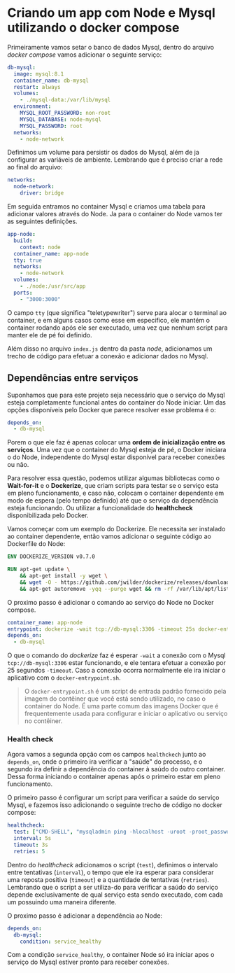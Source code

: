 # Criando um app com Node e Mysql utilizando o docker compose

Primeiramente vamos setar o banco de dados Mysql, dentro do arquivo *docker compose* vamos adicionar o seguinte serviço:

```yml
db-mysql: 
  image: mysql:8.1
  container_name: db-mysql
  restart: always
  volumes:
    - ./mysql-data:/var/lib/mysql
  environment:
    MYSQL_ROOT_PASSWORD: non-root
    MYSQL_DATABASE: node-mysql
    MYSQL_PASSWORD: root
  networks:
    - node-network
```

Definimos um volume para persistir os dados do Mysql, além de ja configurar as variáveis de ambiente. Lembrando que é preciso criar a rede ao final do arquivo:

```yml
networks:
  node-network:
    driver: bridge
```

Em seguida entramos no container Mysql e criamos uma tabela para adicionar valores através do Node. Ja para o container do Node vamos ter as seguintes definições.

```yml
app-node:
  build: 
    context: node
  container_name: app-node
  tty: true
  networks:
    - node-network
  volumes:
    - ./node:/usr/src/app
  ports:
    - "3000:3000"
```

O campo `tty` (que significa "teletypewriter") serve para alocar o terminal ao container, e em alguns casos como esse em especifico, ele mantém o container rodando após ele ser executado, uma vez que nenhum script para manter ele de pé foi definido.

Além disso no arquivo `index.js` dentro da pasta *node*, adicionamos um trecho de código para efetuar a conexão e adicionar dados no Mysql.

## Dependências entre serviços

Suponhamos que para este projeto seja necessário que o serviço do Mysql esteja completamente funcional antes do container do Node iniciar. Um das opções disponíveis pelo Docker que parece resolver esse problema é o:

```yml
depends_on:
  - db-mysql
```

Porem o que ele faz é apenas colocar uma **ordem de inicialização entre os serviços**. Uma vez que o container do Mysql esteja de pé, o Docker iniciara o do Node, independente do Mysql estar disponível para receber conexões ou não.

Para resolver essa questão, podemos utilizar algumas bibliotecas como o **Wait-for-it** e o **Dockerize**, que criam scripts para testar se o serviço esta em pleno funcionamento, e caso não, colocam o container dependente em modo de espera (pelo tempo definido) até que o serviço da dependência esteja funcionando. Ou utilizar a funcionalidade do **healthcheck** disponibilizada pelo Docker.

Vamos começar com um exemplo do Dockerize. Ele necessita ser instalado ao container dependente, então vamos adicionar o seguinte código ao Dockerfile do Node:

```dockerfile
ENV DOCKERIZE_VERSION v0.7.0

RUN apt-get update \
    && apt-get install -y wget \
    && wget -O - https://github.com/jwilder/dockerize/releases/download/$DOCKERIZE_VERSION/dockerize-linux-amd64-$DOCKERIZE_VERSION.tar.gz | tar xzf - -C /usr/local/bin \
    && apt-get autoremove -yqq --purge wget && rm -rf /var/lib/apt/lists/*
```

O proximo passo é adicionar o comando ao serviço do Node no Docker compose.

```yml
container_name: app-node
entrypoint: dockerize -wait tcp://db-mysql:3306 -timeout 25s docker-entrypoint.sh
depends_on:
  - db-mysql
```

O que o comando do *dockerize* faz é esperar `-wait` a conexão com o Mysql `tcp://db-mysql:3306` estar funcionando, e ele tentara efetuar a conexão por 25 segundos `-timeout`. Caso a conexão ocorra normalmente ele ira iniciar o aplicativo com o `docker-entrypoint.sh`.

> O `docker-entrypoint.sh` é um script de entrada padrão fornecido pela imagem do contêiner que você está sendo utilizado, no caso o container do Node. É uma parte comum das imagens Docker que é frequentemente usada para configurar e iniciar o aplicativo ou serviço no contêiner.

### Health check

Agora vamos a segunda opção com os campos `healthckech` junto ao `depends_on`, onde o primeiro ira verificar a "saúde" do processo, e o segundo ira definir a dependência do container à saúdo do outro container. Dessa forma iniciando o container apenas após o primeiro estar em pleno funcionamento.

O primeiro passo é configurar um script para verificar a saúde do serviço Mysql, e fazemos isso adicionando o seguinte trecho de código no docker compose:

```yml
healthcheck:
  test: ["CMD-SHELL", "mysqladmin ping -hlocalhost -uroot -proot_password"]
  interval: 5s
  timeout: 3s
  retries: 5
```

Dentro do *healthcheck* adicionamos o script (`test`), definimos o intervalo entre tentativas (`interval`), o tempo que ele ira esperar para considerar uma reposta positiva (`timeout`) e a quantidade de tentativas (`retries`). Lembrando que o script a ser utiliza-do para verificar a saúdo do serviço depende exclusivamente de qual serviço esta sendo executado, com cada um possuindo uma maneira diferente.

O proximo passo é adicionar a dependência ao Node:

```yml
depends_on:
  db-mysql:
    condition: service_healthy
```

Com a condição `service_healthy`, o container Node só ira iniciar apos o serviço do Mysql estiver pronto para receber conexões.
